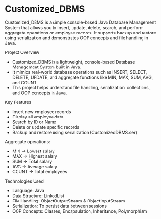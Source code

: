 
# Customized_DBMS
Customized_DBMS is a simple console-based Java Database Management System that allows you to insert, update, delete, search, and perform aggregate operations on employee records. It supports backup and restore using serialization and demonstrates OOP concepts and file handling in Java.

 Project Overview
 
 - Customized_DBMS is a lightweight, console-based Database Management System built in Java.
 - It mimics real-world database operations such as INSERT, SELECT, DELETE, UPDATE, and aggregate functions like MIN, MAX, SUM, AVG, and COUNT.
 - This project helps understand file handling, serialization, collections, and OOP concepts in Java.

 Key Features
  
 - Insert new employee records
 - Display all employee data
 - Search by ID or Name
 - Delete or update specific records
 - Backup and restore using serialization (CustomizedDBMS.ser)
  
 Aggregate operations:
  
 - MIN → Lowest salary
 - MAX → Highest salary
 - SUM → Total salary
 - AVG → Average salary
 - COUNT → Total employees

 Technologies Used

 - Language: Java
 - Data Structure: LinkedList
 - File Handling: ObjectOutputStream & ObjectInputStream
 - Serialization: To persist data between sessions
 - OOP Concepts: Classes, Encapsulation, Inheritance, Polymorphism
